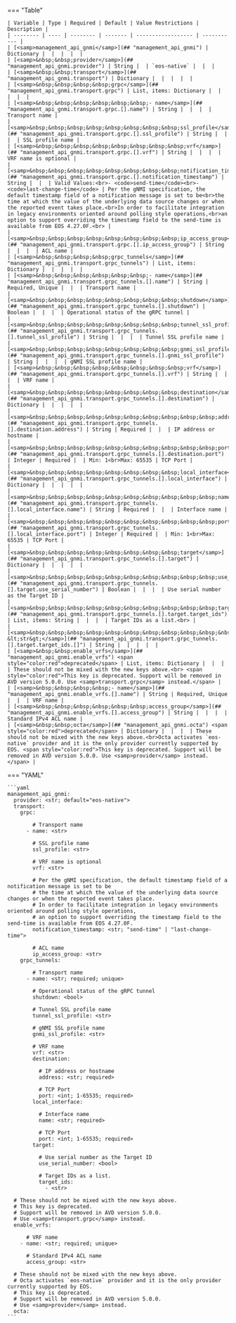<!--
  ~ Copyright (c) 2023 Arista Networks, Inc.
  ~ Use of this source code is governed by the Apache License 2.0
  ~ that can be found in the LICENSE file.
  -->
=== "Table"

    | Variable | Type | Required | Default | Value Restrictions | Description |
    | -------- | ---- | -------- | ------- | ------------------ | ----------- |
    | [<samp>management_api_gnmi</samp>](## "management_api_gnmi") | Dictionary |  |  |  |  |
    | [<samp>&nbsp;&nbsp;provider</samp>](## "management_api_gnmi.provider") | String |  | `eos-native` |  |  |
    | [<samp>&nbsp;&nbsp;transport</samp>](## "management_api_gnmi.transport") | Dictionary |  |  |  |  |
    | [<samp>&nbsp;&nbsp;&nbsp;&nbsp;grpc</samp>](## "management_api_gnmi.transport.grpc") | List, items: Dictionary |  |  |  |  |
    | [<samp>&nbsp;&nbsp;&nbsp;&nbsp;&nbsp;&nbsp;- name</samp>](## "management_api_gnmi.transport.grpc.[].name") | String |  |  |  | Transport name |
    | [<samp>&nbsp;&nbsp;&nbsp;&nbsp;&nbsp;&nbsp;&nbsp;&nbsp;ssl_profile</samp>](## "management_api_gnmi.transport.grpc.[].ssl_profile") | String |  |  |  | SSL profile name |
    | [<samp>&nbsp;&nbsp;&nbsp;&nbsp;&nbsp;&nbsp;&nbsp;&nbsp;vrf</samp>](## "management_api_gnmi.transport.grpc.[].vrf") | String |  |  |  | VRF name is optional |
    | [<samp>&nbsp;&nbsp;&nbsp;&nbsp;&nbsp;&nbsp;&nbsp;&nbsp;notification_timestamp</samp>](## "management_api_gnmi.transport.grpc.[].notification_timestamp") | String |  |  | Valid Values:<br>- <code>send-time</code><br>- <code>last-change-time</code> | Per the gNMI specification, the default timestamp field of a notification message is set to be<br>the time at which the value of the underlying data source changes or when the reported event takes place.<br>In order to facilitate integration in legacy environments oriented around polling style operations,<br>an option to support overriding the timestamp field to the send-time is available from EOS 4.27.0F.<br> |
    | [<samp>&nbsp;&nbsp;&nbsp;&nbsp;&nbsp;&nbsp;&nbsp;&nbsp;ip_access_group</samp>](## "management_api_gnmi.transport.grpc.[].ip_access_group") | String |  |  |  | ACL name |
    | [<samp>&nbsp;&nbsp;&nbsp;&nbsp;grpc_tunnels</samp>](## "management_api_gnmi.transport.grpc_tunnels") | List, items: Dictionary |  |  |  |  |
    | [<samp>&nbsp;&nbsp;&nbsp;&nbsp;&nbsp;&nbsp;- name</samp>](## "management_api_gnmi.transport.grpc_tunnels.[].name") | String | Required, Unique |  |  | Transport name |
    | [<samp>&nbsp;&nbsp;&nbsp;&nbsp;&nbsp;&nbsp;&nbsp;&nbsp;shutdown</samp>](## "management_api_gnmi.transport.grpc_tunnels.[].shutdown") | Boolean |  |  |  | Operational status of the gRPC tunnel |
    | [<samp>&nbsp;&nbsp;&nbsp;&nbsp;&nbsp;&nbsp;&nbsp;&nbsp;tunnel_ssl_profile</samp>](## "management_api_gnmi.transport.grpc_tunnels.[].tunnel_ssl_profile") | String |  |  |  | Tunnel SSL profile name |
    | [<samp>&nbsp;&nbsp;&nbsp;&nbsp;&nbsp;&nbsp;&nbsp;&nbsp;gnmi_ssl_profile</samp>](## "management_api_gnmi.transport.grpc_tunnels.[].gnmi_ssl_profile") | String |  |  |  | gNMI SSL profile name |
    | [<samp>&nbsp;&nbsp;&nbsp;&nbsp;&nbsp;&nbsp;&nbsp;&nbsp;vrf</samp>](## "management_api_gnmi.transport.grpc_tunnels.[].vrf") | String |  |  |  | VRF name |
    | [<samp>&nbsp;&nbsp;&nbsp;&nbsp;&nbsp;&nbsp;&nbsp;&nbsp;destination</samp>](## "management_api_gnmi.transport.grpc_tunnels.[].destination") | Dictionary |  |  |  |  |
    | [<samp>&nbsp;&nbsp;&nbsp;&nbsp;&nbsp;&nbsp;&nbsp;&nbsp;&nbsp;&nbsp;address</samp>](## "management_api_gnmi.transport.grpc_tunnels.[].destination.address") | String | Required |  |  | IP address or hostname |
    | [<samp>&nbsp;&nbsp;&nbsp;&nbsp;&nbsp;&nbsp;&nbsp;&nbsp;&nbsp;&nbsp;port</samp>](## "management_api_gnmi.transport.grpc_tunnels.[].destination.port") | Integer | Required |  | Min: 1<br>Max: 65535 | TCP Port |
    | [<samp>&nbsp;&nbsp;&nbsp;&nbsp;&nbsp;&nbsp;&nbsp;&nbsp;local_interface</samp>](## "management_api_gnmi.transport.grpc_tunnels.[].local_interface") | Dictionary |  |  |  |  |
    | [<samp>&nbsp;&nbsp;&nbsp;&nbsp;&nbsp;&nbsp;&nbsp;&nbsp;&nbsp;&nbsp;name</samp>](## "management_api_gnmi.transport.grpc_tunnels.[].local_interface.name") | String | Required |  |  | Interface name |
    | [<samp>&nbsp;&nbsp;&nbsp;&nbsp;&nbsp;&nbsp;&nbsp;&nbsp;&nbsp;&nbsp;port</samp>](## "management_api_gnmi.transport.grpc_tunnels.[].local_interface.port") | Integer | Required |  | Min: 1<br>Max: 65535 | TCP Port |
    | [<samp>&nbsp;&nbsp;&nbsp;&nbsp;&nbsp;&nbsp;&nbsp;&nbsp;target</samp>](## "management_api_gnmi.transport.grpc_tunnels.[].target") | Dictionary |  |  |  |  |
    | [<samp>&nbsp;&nbsp;&nbsp;&nbsp;&nbsp;&nbsp;&nbsp;&nbsp;&nbsp;&nbsp;use_serial_number</samp>](## "management_api_gnmi.transport.grpc_tunnels.[].target.use_serial_number") | Boolean |  |  |  | Use serial number as the Target ID |
    | [<samp>&nbsp;&nbsp;&nbsp;&nbsp;&nbsp;&nbsp;&nbsp;&nbsp;&nbsp;&nbsp;target_ids</samp>](## "management_api_gnmi.transport.grpc_tunnels.[].target.target_ids") | List, items: String |  |  |  | Target IDs as a list.<br> |
    | [<samp>&nbsp;&nbsp;&nbsp;&nbsp;&nbsp;&nbsp;&nbsp;&nbsp;&nbsp;&nbsp;&nbsp;&nbsp;- &lt;str&gt;</samp>](## "management_api_gnmi.transport.grpc_tunnels.[].target.target_ids.[]") | String |  |  |  |  |
    | [<samp>&nbsp;&nbsp;enable_vrfs</samp>](## "management_api_gnmi.enable_vrfs") <span style="color:red">deprecated</span> | List, items: Dictionary |  |  |  | These should not be mixed with the new keys above.<br> <span style="color:red">This key is deprecated. Support will be removed in AVD version 5.0.0. Use <samp>transport.grpc</samp> instead.</span> |
    | [<samp>&nbsp;&nbsp;&nbsp;&nbsp;- name</samp>](## "management_api_gnmi.enable_vrfs.[].name") | String | Required, Unique |  |  | VRF name |
    | [<samp>&nbsp;&nbsp;&nbsp;&nbsp;&nbsp;&nbsp;access_group</samp>](## "management_api_gnmi.enable_vrfs.[].access_group") | String |  |  |  | Standard IPv4 ACL name |
    | [<samp>&nbsp;&nbsp;octa</samp>](## "management_api_gnmi.octa") <span style="color:red">deprecated</span> | Dictionary |  |  |  | These should not be mixed with the new keys above.<br>Octa activates `eos-native` provider and it is the only provider currently supported by EOS. <span style="color:red">This key is deprecated. Support will be removed in AVD version 5.0.0. Use <samp>provider</samp> instead.</span> |

=== "YAML"

    ```yaml
    management_api_gnmi:
      provider: <str; default="eos-native">
      transport:
        grpc:

            # Transport name
          - name: <str>

            # SSL profile name
            ssl_profile: <str>

            # VRF name is optional
            vrf: <str>

            # Per the gNMI specification, the default timestamp field of a notification message is set to be
            # the time at which the value of the underlying data source changes or when the reported event takes place.
            # In order to facilitate integration in legacy environments oriented around polling style operations,
            # an option to support overriding the timestamp field to the send-time is available from EOS 4.27.0F.
            notification_timestamp: <str; "send-time" | "last-change-time">

            # ACL name
            ip_access_group: <str>
        grpc_tunnels:

            # Transport name
          - name: <str; required; unique>

            # Operational status of the gRPC tunnel
            shutdown: <bool>

            # Tunnel SSL profile name
            tunnel_ssl_profile: <str>

            # gNMI SSL profile name
            gnmi_ssl_profile: <str>

            # VRF name
            vrf: <str>
            destination:

              # IP address or hostname
              address: <str; required>

              # TCP Port
              port: <int; 1-65535; required>
            local_interface:

              # Interface name
              name: <str; required>

              # TCP Port
              port: <int; 1-65535; required>
            target:

              # Use serial number as the Target ID
              use_serial_number: <bool>

              # Target IDs as a list.
              target_ids:
                - <str>

      # These should not be mixed with the new keys above.
      # This key is deprecated.
      # Support will be removed in AVD version 5.0.0.
      # Use <samp>transport.grpc</samp> instead.
      enable_vrfs:

          # VRF name
        - name: <str; required; unique>

          # Standard IPv4 ACL name
          access_group: <str>

      # These should not be mixed with the new keys above.
      # Octa activates `eos-native` provider and it is the only provider currently supported by EOS.
      # This key is deprecated.
      # Support will be removed in AVD version 5.0.0.
      # Use <samp>provider</samp> instead.
      octa:
    ```
